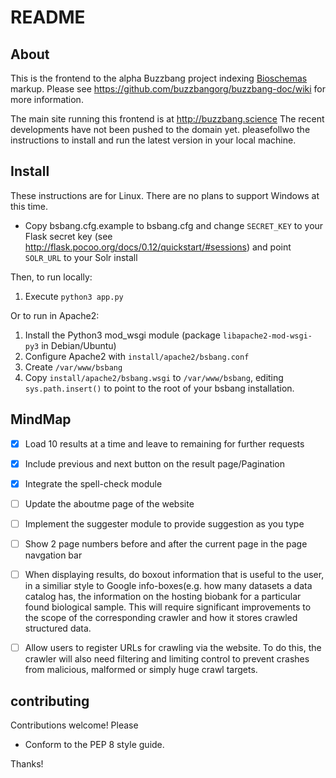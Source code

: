 # README #

## About ##

This is the frontend to the alpha Buzzbang project indexing [Bioschemas](http://bioschemas.org) markup. Please see https://github.com/buzzbangorg/buzzbang-doc/wiki for more information.

The main site running this frontend is at http://buzzbang.science
The recent developments have not been pushed to the domain yet. pleasefollwo the instructions to install and run the latest version in your local machine.

## Install ##

These instructions are for Linux. There are no plans to support Windows at this time.

* Copy bsbang.cfg.example to bsbang.cfg and change `SECRET_KEY` to your Flask secret key
 (see http://flask.pocoo.org/docs/0.12/quickstart/#sessions) and point `SOLR_URL` to your Solr install

Then, to run locally:
1. Execute `python3 app.py`

Or to run in Apache2:
1. Install the Python3 mod_wsgi module (package `libapache2-mod-wsgi-py3` in Debian/Ubuntu)
2. Configure Apache2 with `install/apache2/bsbang.conf`
3. Create `/var/www/bsbang`
4. Copy `install/apache2/bsbang.wsgi` to `/var/www/bsbang`, editing `sys.path.insert()` to point to the root of your
bsbang installation.

## MindMap ##

- [x] Load 10 results at a time and leave to remaining for further requests
- [x] Include previous and next button on the result page/Pagination
- [x] Integrate the spell-check module
- [ ] Update the aboutme page of the website
- [ ] Implement the suggester module to provide suggestion as you type
- [ ] Show 2 page numbers before and after the current page in the page navgation bar
- [ ] When displaying results, do boxout information that is useful to the user, in a similiar style to Google info-boxes(e.g. how many datasets a data catalog has, the information on the hosting biobank for a particular found biological sample.  This will require significant improvements to the scope of the corresponding crawler and how it stores crawled
 structured data.
- [ ] Allow users to register URLs for crawling via the website. To do this, the crawler will also need filtering and limiting control to prevent crashes from malicious, malformed or simply huge crawl targets.


## contributing ##

Contributions welcome!  Please

* Conform to the PEP 8 style guide.

Thanks!
